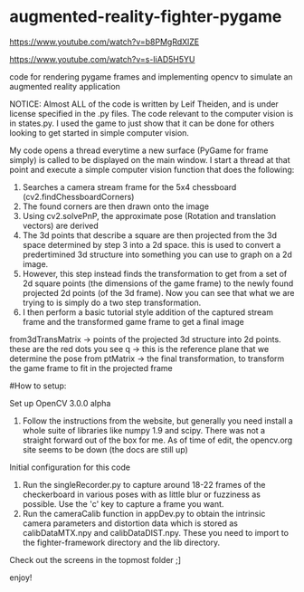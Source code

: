 augmented-reality-fighter-pygame
================================

https://www.youtube.com/watch?v=b8PMgRdXlZE

https://www.youtube.com/watch?v=s-IiAD5H5YU

code for rendering pygame frames and implementing opencv to simulate an augmented reality application

NOTICE:
Almost ALL of the code is written by Leif Theiden, and is under license specified in the .py files. The code relevant to the computer vision is in states.py. I used the game to just show that it can be done for others looking to get started in simple computer vision.

My code opens a thread everytime a new surface (PyGame for frame simply) is called to be displayed on the main window. I start a thread at that point and execute a simple computer vision function that does the following:

1. Searches a camera stream frame for the 5x4 chessboard (cv2.findChessboardCorners)
2. The found corners are then drawn onto the image
3. Using cv2.solvePnP, the approximate pose (Rotation and translation vectors) are derived
4. The 3d points that describe a square are then projected from the 3d space determined by step 3 into a 2d space. this is used to convert a predertimined 3d structure into something you can use to graph on a 2d image.
5. However, this step instead finds the transformation to get from a set of 2d square points (the dimensions of the game frame) to the newly found projected 2d points (of the 3d frame). Now you can see that what we are trying to is simply do a two step transformation.
6. I then perform a basic tutorial style addition of the captured stream frame and the transformed game frame to get a final image

from3dTransMatrix -> points of the projected 3d structure into 2d points. these are the red dots you see
q -> this is the reference plane that we determine the pose from
ptMatrix -> the final transformation, to transform the game frame to fit in the projected frame

#How to setup:

Set up OpenCV 3.0.0 alpha
1. Follow the instructions from the website, but generally you need install a whole suite of libraries like numpy 1.9 and scipy. There was not a straight forward out of the box for me. As of time of edit, the opencv.org site seems to be down (the docs are still up)

Initial configuration for this code

1.  Run the singleRecorder.py to capture around 18-22 frames of the checkerboard in various poses with as little blur or fuzziness as possible. Use the 'c' key to capture a frame you want.
2.  Run the cameraCalib function in appDev.py to obtain the intrinsic camera parameters and distortion data which is stored as calibDataMTX.npy and calibDataDIST.npy. These you need to import to the fighter-framework directory and the lib directory.

Check out the screens in the topmost folder ;]

enjoy!
